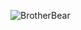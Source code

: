 ![BrotherBear](https://github.com/gawwkin/Wordle/assets/162461163/00e38c9c-0a54-4e30-99e4-12f19da907c6)
